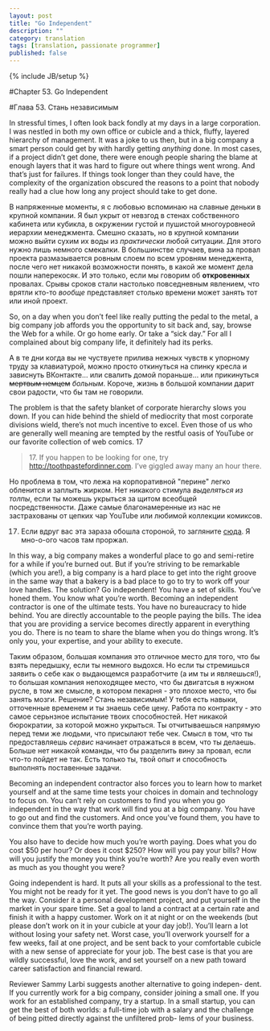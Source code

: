 ```yaml
---
layout: post
title: "Go Independent"
description: ""
category: translation
tags: [translation, passionate programmer]
published: false
---
```

{% include JB/setup %}

#Chapter 53. Go Independent
    
#Глава 53. Стань независимым

In stressful times, I often look back fondly at my days in a large corporation. I was nestled in both my own office or cubicle and a thick, fluffy, layered hierarchy of management. It was a joke to us then, but in a big company a smart person could get by with hardly getting *anything* done. In most cases, if a project didn’t get done, there were enough people sharing the blame at enough layers that it was hard to figure out where things went wrong. And that’s just for failures. If things took longer than they could have, the complexity of the organization obscured the reasons to a point that nobody really had a clue how long any project should take to get done.

В напряженные моменты, я с любовью вспоминаю на славные деньки в крупной компании. Я был укрыт от невзгод в стенах собственного кабинета или кубикла, в окружении густой и пушистой многоуровнеой иерархии менеджмента. Смешно сказать, но в крупной компании можно выйти сухим их воды из *практически* любой ситуации. Для этого нужно лишь немного смекалки. В большинстве случаев, вина за провал проекта размазывается ровным слоем по всем уровням менеджента, после чего нет никакой возможности понять, в какой же момент дела пошли наперекосяк. И это только, если мы говорим об **откровенных** провалах. Срывы сроков стали настолько повседневным явлением, что врятли кто-то *вообще* представляет столько времени может занять тот или иной проект.

So, on a day when you don’t feel like really putting the pedal to the metal, a big company job affords you the opportunity to sit back and, say, browse the Web for a while. Or go home early. Or take a “sick day.”
For all I complained about big company life, it definitely had its perks. 

А в те дни когда вы не чуствуете прилива нежных чувств к упорному труду за клавиатурой, можно просто откинуться на спинку кресла и зависнуть ВКонтакте... или свалить домой пораньше... или прикинуться <s>мертвым немцем</s> *больным*. Короче, жизнь в большой компании дарит свои радости, что бы там не говорили.

The problem is that the safety blanket of corporate hierarchy slows you down. If you can hide behind the shield of mediocrity that most corporate divisions wield, there’s not much incentive to excel. Even those of us who are generally well meaning are tempted by the restful oasis of YouTube or our favorite collection of web comics. 17
> 17\. If you happen to be looking for one, try http://toothpastefordinner.com. I’ve giggled away many an hour there.

Но проблема в том, что лежа на корпоративной "перине" легко обленится и заплыть жирком. Нет никакого стимула *выделяться из толпы*, если ты можешь укрыться за щитом всеобщей посредственности. Даже самые благонамеренные из нас не застрахованы от цепких чар YouTube или любимой коллекции комиксов.

17. Если вдруг вас эта зараза обошла стороной, то загляните [сюда](http://developer-life.com/). Я мно-о-ого часов там проржал.

In this way, a big company makes a wonderful place to go and semi-retire for a while if you’re burned out. But if you’re striving to be remarkable (which you are!), a big company is a hard place to get into the right groove in the same way that a bakery is a bad place to go to try to work off your love handles. The solution? Go independent! You have a set of skills. You’ve honed them. You know what you’re worth. Becoming an independent contractor is one of the ultimate tests. You have no bureaucracy to hide behind. You are directly accountable to the people paying the bills. The idea that you are providing a service becomes directly apparent in everything you do. There is no team to share the blame when you do things wrong. It’s only you, your expertise, and your ability to execute. 

Таким образом, большая компания это отличное место для того, что бы взять передышку, если ты немного выдохся. Но если ты стремишься заявить о себе как о выдающемся разработчите (а им ты и являешься!), то большая компания непоходящее место, что бы двигатсья в нужном русле, в том же смысле, в котором пекарня - это плохое место, что бы занять мозги. Решение? Стань независимым! У тебя есть навыки, отточенные временем и ты знаешь себе цену. Работа по контракту - это самое серьнзное испытание твоих способностей. Нет никакой бюрократии, за которой можно укрыться. Ты отчитываешься напрямую перед теми же людьми, что присылают тебе чек. Смысл в том, что ты предоставляешь *сервис* начинает отражаться в всем, что ты делаешь. Больше нет никакой команды, что бы разделить вину за провал, если что-то пойдет не так. Есть только ты, твой опыт и способность выполнять поставенные задачи.

Becoming an independent contractor also forces you to learn how to
market yourself and at the same time tests your choices in domain
and technology to focus on. You can’t rely on customers to find you
when you go independent in the way that work will find you at a big
company. You have to go out and find the customers. And once you’ve
found them, you have to convince them that you’re worth paying.

You also have to decide how much you’re worth paying. Does what
you do cost $50 per hour? Or does it cost $250? How will you pay your
bills? How will you justify the money you think you’re worth? Are you
really even worth as much as you thought you were?

Going independent is hard. It puts all your skills as a professional to
the test. You might not be ready for it yet. The good news is you don’t
have to go all the way. Consider it a personal development project,
and put yourself in the market in your spare time. Set a goal to land a
contract at a certain rate and finish it with a happy customer. Work on it
at night or on the weekends (but please don’t work on it in your cubicle
at your day job!). You’ll learn a lot without losing your safety net. Worst
case, you’ll overwork yourself for a few weeks, fail at one project, and
be sent back to your comfortable cubicle with a new sense of appreciate
for your job. The best case is that you are wildly successful, love the
work, and set yourself on a new path toward career satisfaction and
financial reward.

Reviewer Sammy Larbi suggests another alternative to going indepen-
dent. If you currently work for a big company, consider joining a small
one. If you work for an established company, try a startup. In a small
startup, you can get the best of both worlds: a full-time job with a salary
and the challenge of being pitted directly against the unfiltered prob-
lems of your business.